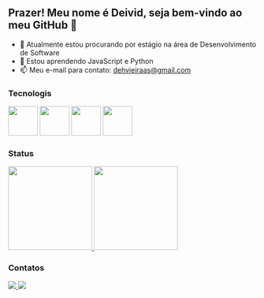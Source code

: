 ## Prazer! Meu nome é Deivid, seja bem-vindo ao meu GitHub 👋

- 🔭 Atualmente estou procurando por estágio na área de Desenvolvimento de Software
- 🌱 Estou aprendendo JavaScript e Python
- 📫 Meu e-mail para contato: dehvieiraas@gmail.com

### Tecnologis 
<div>
  <img src="https://cdn.jsdelivr.net/gh/devicons/devicon/icons/python/python-original.svg" width='60'/>
  <img src="https://cdn.jsdelivr.net/gh/devicons/devicon/icons/java/java-original.svg" width="60"/>
  <img src="https://cdn.jsdelivr.net/gh/devicons/devicon/icons/html5/html5-original.svg" width="60"/>
  <img src="https://cdn.jsdelivr.net/gh/devicons/devicon/icons/css3/css3-original.svg" width="60"/>
</div>

### Status
<div>
  <a/ href="https://github.com/dvieirazzy">
    <img height='170cm' src="https://github-readme-stats.vercel.app/api/top-langs/?username=dvieirazzy&theme=dark"/>
    <img height='170cm' src="https://github-readme-stats.vercel.app/api?username=dvieirazzy&show_icons=true&theme=dark"/>
  </a>
</div>

### Contatos
<div>
  <a/ href="https://www.linkedin.com/in/deivid-vieira/">
    <img src="https://img.shields.io/badge/LinkedIn-0077B5?style=for-the-badge&logo=linkedin&logoColor=white">
  </a>
  <a/ href="https://www.instagram.com/dvieirazzy/">
    <img src="https://img.shields.io/badge/Instagram-E4405F?style=for-the-badge&logo=instagram&logoColor=white">
  </a>
</div>
